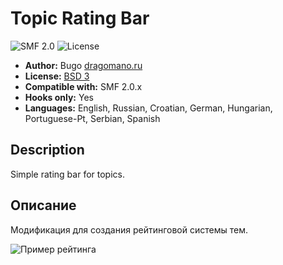 # Topic Rating Bar
![SMF 2.0](https://img.shields.io/badge/SMF-2.0-75879b.svg?style=flat)
![License](https://img.shields.io/github/license/dragomano/topic-rating-bar)

* **Author:** Bugo [dragomano.ru](https://dragomano.ru/mods/topic-rating-bar)
* **License:** [BSD 3](https://github.com/dragomano/Topic-Rating-Bar/blob/master/LICENSE)
* **Compatible with:** SMF 2.0.x
* **Hooks only:** Yes
* **Languages:** English, Russian, Croatian, German, Hungarian, Portuguese-Pt, Serbian, Spanish

## Description
Simple rating bar for topics.

## Описание
Модификация для создания рейтинговой системы тем.

![Пример рейтинга](https://dragomano.ru/user/pages/02.mods/topic-rating-bar/topic_rating_bar.png)